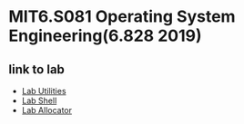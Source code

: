 # MIT6.S081 Operating System Engineering(6.828 2019)

## link to lab

- [Lab Utilities](https://github.com/Joshmomel/os-vx6/tree/util)
- [Lab Shell](https://github.com/Joshmomel/os-vx6/tree/sh)
- [Lab Allocator](https://github.com/Joshmomel/os-vx6/tree/alloc)
